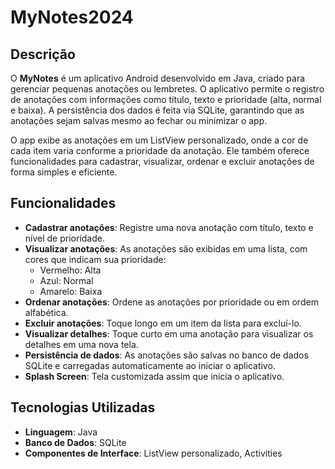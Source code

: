 # MyNotes2024

## Descrição
O **MyNotes** é um aplicativo Android desenvolvido em Java, criado para gerenciar pequenas anotações ou lembretes. O aplicativo permite o registro de anotações com informações como título, texto e prioridade (alta, normal e baixa). A persistência dos dados é feita via SQLite, garantindo que as anotações sejam salvas mesmo ao fechar ou minimizar o app.

O app exibe as anotações em um ListView personalizado, onde a cor de cada item varia conforme a prioridade da anotação. Ele também oferece funcionalidades para cadastrar, visualizar, ordenar e excluir anotações de forma simples e eficiente.

## Funcionalidades

- **Cadastrar anotações**: Registre uma nova anotação com título, texto e nível de prioridade.
- **Visualizar anotações**: As anotações são exibidas em uma lista, com cores que indicam sua prioridade:
    - Vermelho: Alta
    - Azul: Normal
    - Amarelo: Baixa
- **Ordenar anotações**: Ordene as anotações por prioridade ou em ordem alfabética.
- **Excluir anotações**: Toque longo em um item da lista para excluí-lo.
- **Visualizar detalhes**: Toque curto em uma anotação para visualizar os detalhes em uma nova tela.
- **Persistência de dados**: As anotações são salvas no banco de dados SQLite e carregadas automaticamente ao iniciar o aplicativo.
- **Splash Screen**: Tela customizada assim que inicia o aplicativo.

## Tecnologias Utilizadas
- **Linguagem**: Java
- **Banco de Dados**: SQLite
- **Componentes de Interface**: ListView personalizado, Activities
